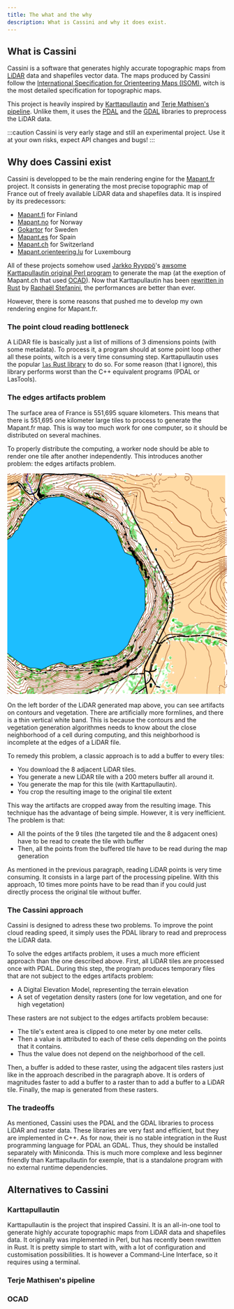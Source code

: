 ```yaml
---
title: The what and the why
description: What is Cassini and why it does exist.
---
```


## What is Cassini

Cassini is a software that generates highly accurate topographic maps from [LiDAR](https://en.wikipedia.org/wiki/Lidar) data and shapefiles vector data. The maps produced by Cassini follow the [International Specification for Orienteering Maps (ISOM)](https://orienteering.sport/wp-admin/admin-ajax.php?action=shareonedrive-download&id=663580750D0C0BCE!50104&dl=1&account_id=663580750d0c0bce&drive_id=663580750d0c0bce&listtoken=b03290e8f4203fe6219ea68270f084bc), witch is the most detailed specification for topographic maps.

This project is heavily inspired by [Karttapullautin](https://github.com/rphlo/karttapullautin/tree/master) and [Terje Mathisen's pipeline](https://tmsw.no/mapping/basemap_generation.html). Unlike them, it uses the [PDAL](https://pdal.io) and the [GDAL](https://gdal.org) libraries to preprocess the LiDAR data.

:::caution
Cassini is very early stage and still an experimental project. Use it at your own risks, expect API changes and bugs!
:::

## Why does Cassini exist

Cassini is developped to be the main rendering engine for the [Mapant.fr](https://mapant.fr) project. It consists in generating the most precise topographic map of France out of freely available LiDAR data and shapefiles data. It is inspired by its predecessors:

- [Mapant.fi](https://www.mapant.fi/) for Finland
- [Mapant.no](https://mapant.no/) for Norway
- [Gokartor](https://kartor.gokartor.se/) for Sweden
- [Mapant.es](https://mapant.es/) for Spain
- [Mapant.ch](https://www.mapant.ch/) for Switzerland
- [Mapant.orienteering.lu](https://mapant.orienteering.lu/) for Luxembourg

All of these projects somehow used [Jarkko Ryyppö](https://x.com/RouteGadget)'s [awsome Karttapullautin original Perl program](https://routegadget.net/karttapullautin/) to generate the map (at the exeption of Mapant.ch that used [OCAD](https://www.ocad.com/)). Now that Karttapullautin has been [rewritten in Rust](https://github.com/rphlo/karttapullautin/tree/master) by [Raphaël Stefanini](https://www.linkedin.com/in/rphlo/), the performances are better than ever.

However, there is some reasons that pushed me to develop my own rendering engine for Mapant.fr.

### The point cloud reading bottleneck

A LiDAR file is basically just a list of millions of 3 dimensions points (with some metadata). To process it, a program should at some point loop other all these points, witch is a very time consuming step. Karttapullautin uses the popular [`las` Rust library](https://crates.io/crates/las) to do so. For some reason (that I ignore), this library performs worst than the C++ equivalent programs (PDAL or LasTools).

### The edges artifacts problem

The surface area of France is 551,695 square kilometers. This means that there is 551,695 one kilometer large tiles to process to generate the Mapant.fr map. This is way too much work for one computer, so it should be distributed on several machines.

To properly distribute the computing, a worker node should be able to render one tile after another independently. This introduces another problem: the edges artifacts problem.

![An exemple of a LiDAR generated map with artifacts on the edges](../../assets/artifacts.png)

On the left border of the LiDAR generated map above, you can see artifacts on contours and vegetation. There are artificially more formlines, and there is a thin vertical white band. This is because the contours and the vegetation generation algorithmes needs to know about the close neighborhood of a cell during computing, and this neighborhood is incomplete at the edges of a LiDAR file.

To remedy this problem, a classic approach is to add a buffer to every tiles:

- You download the 8 adjacent LiDAR tiles.
- You generate a new LiDAR tile with a 200 meters buffer all around it.
- You generate the map for this tile (with Karttapullautin).
- You crop the resulting image to the original tile extent

This way the artifacts are cropped away from the resulting image. This technique has the advantage of being simple. However, it is very inefficient. The problem is that:

- All the points of the 9 tiles (the targeted tile and the 8 adgacent ones) have to be read to create the tile with buffer
- Then, all the points from the buffered tile have to be read during the map generation

As mentioned in the previous paragraph, reading LiDAR points is very time consuming. It consists in a large part of the processing pipeline. With this approach, 10 times more points have to be read than if you could just directly process the original tile without buffer.

### The Cassini approach

Cassini is designed to adress these two problems. To improve the point cloud reading speed, it simply uses the PDAL library to read and preprocess the LiDAR data.

To solve the edges artifacts problem, it uses a much more efficient approach than the one described above. First, all LiDAR tiles are processed once with PDAL. During this step, the program produces temporary files that are not subject to the edges artifacts problem:

- A Digital Elevation Model, representing the terrain elevation
- A set of vegetation density rasters (one for low vegetation, and one for high vegetation)

These rasters are not subject to the edges artifacts problem because:

- The tile's extent area is clipped to one meter by one meter cells.
- Then a value is attributed to each of these cells depending on the points that it contains.
- Thus the value does not depend on the neighborhood of the cell.

Then, a buffer is added to these raster, using the adgacent tiles rasters just like in the approach described in the paragraph above. It is orders of magnitudes faster to add a buffer to a raster than to add a buffer to a LiDAR tile. Finally, the map is generated from these rasters.

### The tradeoffs

As mentioned, Cassini uses the PDAL and the GDAL libraries to process LiDAR and raster data. These libraries are very fast and efficient, but they are implemented in C++. As for now, their is no stable integration in the Rust programming language for PDAL an GDAL. Thus, they should be installed separately with Miniconda. This is much more complexe and less beginner friendly than Karttapullautin for exemple, that is a standalone program with no external runtime dependencies.

## Alternatives to Cassini

### Karttapullautin

Karttapullautin is the project that inspired Cassini. It is an all-in-one tool to generate highly accurate topographic maps from LiDAR data and shapefiles data. It originally was implemented in Perl, but has recently been rewritten in Rust. It is pretty simple to start with, with a lot of configuration and customisation possibilities. It is however a Command-Line Interface, so it requires using a terminal.

### Terje Mathisen's pipeline

### OCAD
